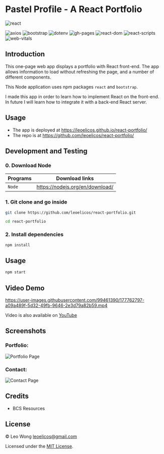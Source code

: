# Pastel Profile - A React Portfolio

![react](https://img.shields.io/badge/18.2.0-0?label=react.js&style=for-the-badge&labelColor=white&color=black)

![axios](https://img.shields.io/badge/0.27.2-0?label=axios&style=flat-square&labelColor=gray&color=black) ![bootstrap](https://img.shields.io/badge/5.1.3-0?label=bootstrap&style=flat-square&labelColor=gray&color=black) ![dotenv](https://img.shields.io/badge/16.0.1-0?label=dotenv&style=flat-square&labelColor=gray&color=black) ![gh-pages](https://img.shields.io/badge/4.0.0-0?label=gh-pages&style=flat-square&labelColor=gray&color=black) ![react-dom](https://img.shields.io/badge/18.2.0-0?label=react-dom&style=flat-square&labelColor=gray&color=black) ![react-scripts](https://img.shields.io/badge/react-scripts-0?label=5.0.1&style=flat-square&labelColor=gray&color=black) ![web-vitals](https://img.shields.io/badge/2.1.4-0?label=web-vitals&style=flat-square&labelColor=gray&color=black)

## Introduction

This one-page web app displays a portfolio with React front-end. The app allows information to load without refreshing the page, and a number of different components.

This Node application uses npm packages `react` and `bootstrap`.

I made this app in order to learn how to implement React on the front-end. In future I will learn how to integrate it with a back-end React server.

## Usage

- The app is deployed at https://leoelicos.github.io/react-portfolio/
- The repo is at https://github.com/leoelicos/react-portfolio/

## Development and Testing

### 0. Download Node

| Programs | Download links                  |
| -------- | ------------------------------- |
| `Node`   | https://nodejs.org/en/download/ |

### 1. Git clone and go inside

```sh
git clone https://github.com/leoelicos/react-portfolio.git

cd react-portfolio
```

### 2. Install dependencies

```sh
npm install
```

## Usage

```sh
npm start
```

## Video Demo

https://user-images.githubusercontent.com/99461390/177762797-a09a489f-5d32-49fb-9646-2e3d79a82b59.mp4

Video is also available on [YouTube](https://www.youtube.com/watch?v=BbqqPncO04s)

## Screenshots

### Portfolio:

![Portfolio Page](https://user-images.githubusercontent.com/99461390/177762818-3619b286-bf90-42ce-8301-70274113d6b7.jpg)

### Contact:

![Contact Page](https://user-images.githubusercontent.com/99461390/177762811-fd841f9d-4e51-4f99-b655-61f8a2e4fa63.jpg)

## Credits

- BCS Resources

## License

&copy; Leo Wong <leoelicos@gmail.com>

Licensed under the [MIT License](./LICENSE).
